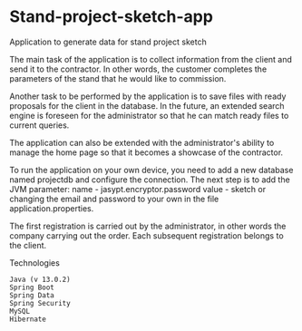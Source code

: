 # Stand-project-sketch-app
Application to generate data for stand project sketch

The main task of the application is to collect information from the client and send it to the contractor.
In other words, the customer completes the parameters of the stand that he would like to commission.

Another task to be performed by the application is to save files with ready proposals for the client in the database.
In the future, an extended search engine is foreseen for the administrator so that he can match ready files to current queries.

The application can also be extended with the administrator's ability to manage the home page so that it becomes a showcase of the contractor.

To run the application on your own device, you need to add a new database named projectdb and configure the connection. 
The next step is to add the JVM parameter: 
name - jasypt.encryptor.password 
value - sketch 
or changing the email and password to your own in the file application.properties.

The first registration is carried out by the administrator, in other words the company carrying out the order.
Each subsequent registration belongs to the client.

Technologies

    Java (v 13.0.2)
    Spring Boot 
    Spring Data
    Spring Security
    MySQL
    Hibernate
